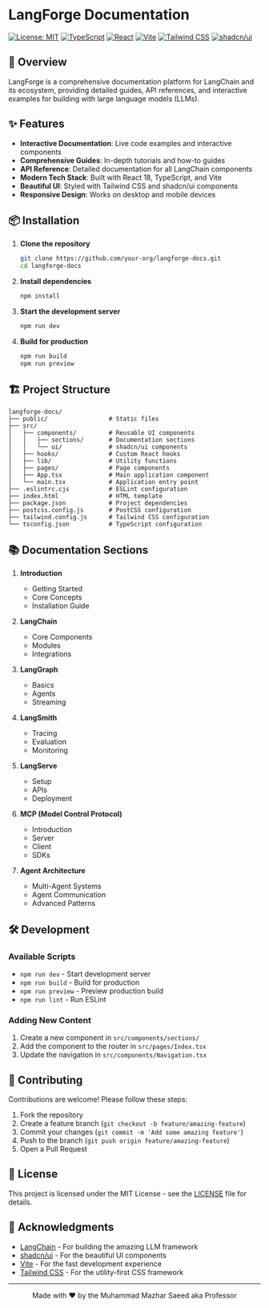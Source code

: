 # LangForge Documentation

[![License: MIT](https://img.shields.io/badge/License-MIT-yellow.svg)](https://opensource.org/licenses/MIT)
[![TypeScript](https://img.shields.io/badge/TypeScript-5.5.3-blue.svg)](https://www.typescriptlang.org/)
[![React](https://img.shields.io/badge/React-18.3.1-61DAFB.svg)](https://reactjs.org/)
[![Vite](https://img.shields.io/badge/Vite-5.4.1-646CFF.svg)](https://vitejs.dev/)
[![Tailwind CSS](https://img.shields.io/badge/Tailwind_CSS-3.4.1-06B6D4.svg)](https://tailwindcss.com/)
[![shadcn/ui](https://img.shields.io/badge/shadcn_ui-0.0.1-000000.svg)](https://ui.shadcn.com/)

## 🚀 Overview

LangForge is a comprehensive documentation platform for LangChain and its ecosystem, providing detailed guides, API references, and interactive examples for building with large language models (LLMs).

## ✨ Features

- **Interactive Documentation**: Live code examples and interactive components
- **Comprehensive Guides**: In-depth tutorials and how-to guides
- **API Reference**: Detailed documentation for all LangChain components
- **Modern Tech Stack**: Built with React 18, TypeScript, and Vite
- **Beautiful UI**: Styled with Tailwind CSS and shadcn/ui components
- **Responsive Design**: Works on desktop and mobile devices

## 📦 Installation

1. **Clone the repository**
   ```bash
   git clone https://github.com/your-org/langforge-docs.git
   cd langforge-docs
   ```

2. **Install dependencies**
   ```bash
   npm install
   ```

3. **Start the development server**
   ```bash
   npm run dev
   ```

4. **Build for production**
   ```bash
   npm run build
   npm run preview
   ```

## 🏗️ Project Structure

```
langforge-docs/
├── public/                 # Static files
├── src/
│   ├── components/         # Reusable UI components
│   │   ├── sections/       # Documentation sections
│   │   └── ui/             # shadcn/ui components
│   ├── hooks/              # Custom React hooks
│   ├── lib/                # Utility functions
│   ├── pages/              # Page components
│   ├── App.tsx             # Main application component
│   └── main.tsx            # Application entry point
├── .eslintrc.cjs           # ESLint configuration
├── index.html              # HTML template
├── package.json            # Project dependencies
├── postcss.config.js       # PostCSS configuration
├── tailwind.config.js      # Tailwind CSS configuration
└── tsconfig.json           # TypeScript configuration
```

## 📚 Documentation Sections

1. **Introduction**
   - Getting Started
   - Core Concepts
   - Installation Guide

2. **LangChain**
   - Core Components
   - Modules
   - Integrations

3. **LangGraph**
   - Basics
   - Agents
   - Streaming

4. **LangSmith**
   - Tracing
   - Evaluation
   - Monitoring

5. **LangServe**
   - Setup
   - APIs
   - Deployment

6. **MCP (Model Control Protocol)**
   - Introduction
   - Server
   - Client
   - SDKs

7. **Agent Architecture**
   - Multi-Agent Systems
   - Agent Communication
   - Advanced Patterns

## 🛠️ Development

### Available Scripts

- `npm run dev` - Start development server
- `npm run build` - Build for production
- `npm run preview` - Preview production build
- `npm run lint` - Run ESLint

### Adding New Content

1. Create a new component in `src/components/sections/`
2. Add the component to the router in `src/pages/Index.tsx`
3. Update the navigation in `src/components/Navigation.tsx`

## 🤝 Contributing

Contributions are welcome! Please follow these steps:

1. Fork the repository
2. Create a feature branch (`git checkout -b feature/amazing-feature`)
3. Commit your changes (`git commit -m 'Add some amazing feature'`)
4. Push to the branch (`git push origin feature/amazing-feature`)
5. Open a Pull Request

## 📄 License

This project is licensed under the MIT License - see the [LICENSE](LICENSE) file for details.

## 🙏 Acknowledgments

- [LangChain](https://langchain.com/) - For building the amazing LLM framework
- [shadcn/ui](https://ui.shadcn.com/) - For the beautiful UI components
- [Vite](https://vitejs.dev/) - For the fast development experience
- [Tailwind CSS](https://tailwindcss.com/) - For the utility-first CSS framework

---

<div align="center">
  Made with ❤️ by the Muhammad Mazhar Saeed aka Professor
</div>
